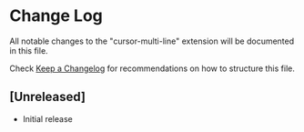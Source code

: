# Change Log

All notable changes to the "cursor-multi-line" extension will be documented in this file.

Check [Keep a Changelog](http://keepachangelog.com/) for recommendations on how to structure this file.

## [Unreleased]

- Initial release